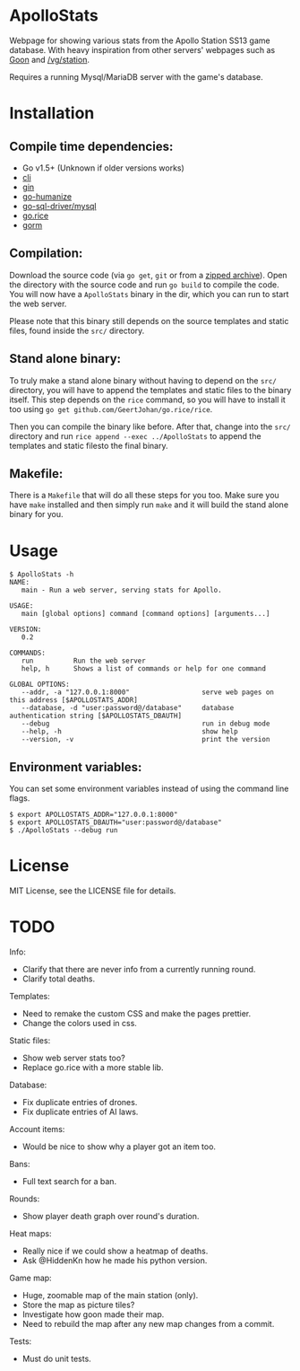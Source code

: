 ApolloStats
================================================================================

Webpage for showing various stats from the Apollo Station SS13 game database.
With heavy inspiration from other servers' webpages such as [Goon](http://goonhub.com/) and [/vg/station](http://ss13.pomf.se/index.php/bans).

Requires a running Mysql/MariaDB server with the game's database.

Installation
================================================================================

Compile time dependencies:
--------------------------------------------------------------------------------

- Go v1.5+ (Unknown if older versions works)
- [cli](https://github.com/codegangsta/cli)
- [gin](https://github.com/gin-gonic/gin)
- [go-humanize](https://github.com/dustin/go-humanize)
- [go-sql-driver/mysql](https://github.com/go-sql-driver/mysql)
- [go.rice](https://github.com/GeertJohan/go.rice)
- [gorm](https://github.com/jinzhu/gorm)

Compilation:
--------------------------------------------------------------------------------

Download the source code (via `go get`, `git` or from a [zipped archive](https://github.com/Apollo-Community/ApolloStats/archive/v0.2.zip)).
Open the directory with the source code and run `go build` to compile the code.
You will now have a `ApolloStats` binary in the dir, which you can run to start
the web server.

Please note that this binary still depends on the source templates and static
files, found inside the `src/` directory.

Stand alone binary:
--------------------------------------------------------------------------------

To truly make a stand alone binary without having to depend on the `src/` directory,
you will have to append the templates and static files to the binary itself.
This step depends on the `rice` command, so you will have to install it too using
`go get github.com/GeertJohan/go.rice/rice`.

Then you can compile the binary like before. After that, change into the `src/`
directory and run `rice append --exec ../ApolloStats` to append the templates
and static filesto the final binary.

Makefile:
--------------------------------------------------------------------------------

There is a `Makefile` that will do all these steps for you too. Make sure you
have `make` installed and then simply run `make` and it will build the stand
alone binary for you.

Usage
================================================================================

```
$ ApolloStats -h
NAME:
   main - Run a web server, serving stats for Apollo.

USAGE:
   main [global options] command [command options] [arguments...]
   
VERSION:
   0.2
   
COMMANDS:
   run          Run the web server
   help, h      Shows a list of commands or help for one command
   
GLOBAL OPTIONS:
   --addr, -a "127.0.0.1:8000"                  serve web pages on this address [$APOLLOSTATS_ADDR]
   --database, -d "user:password@/database"     database authentication string [$APOLLOSTATS_DBAUTH]
   --debug                                      run in debug mode
   --help, -h                                   show help
   --version, -v                                print the version
```

Environment variables:
--------------------------------------------------------------------------------

You can set some environment variables instead of using the command line flags.
```
$ export APOLLOSTATS_ADDR="127.0.0.1:8000"
$ export APOLLOSTATS_DBAUTH="user:password@/database"
$ ./ApolloStats --debug run
```

License
================================================================================

MIT License, see the LICENSE file for details.


TODO
================================================================================

Info:
- Clarify that there are never info from a currently running round.
- Clarify total deaths.

Templates:
- Need to remake the custom CSS and make the pages prettier.
- Change the colors used in css.

Static files:
- Show web server stats too?
- Replace go.rice with a more stable lib.

Database:
- Fix duplicate entries of drones.
- Fix duplicate entries of AI laws.

Account items:
- Would be nice to show why a player got an item too.

Bans:
- Full text search for a ban.

Rounds:
- Show player death graph over round's duration.

Heat maps:
- Really nice if we could show a heatmap of deaths.
- Ask @HiddenKn how he made his python version.

Game map:
- Huge, zoomable map of the main station (only).
- Store the map as picture tiles?
- Investigate how goon made their map.
- Need to rebuild the map after any new map changes from a commit.

Tests:
- Must do unit tests.
